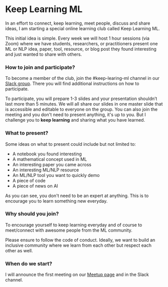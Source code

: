 # Keep Learning ML

In an effort to connect, keep learning, meet people, discuss and share ideas, I am starting a special online learning club called Keep Learning ML. 

This initial idea is simple. Every week we will host 1 hour sessions (via Zoom) where we have students, researchers, or practitioners present one ML or NLP idea, paper, tool, resource, or blog post they found interesting and just wanted to share with others. 

### How to join and participate?

To become a member of the club, join the #keep-learing-ml channel in our [Slack group](https://join.slack.com/t/dairai/shared_invite/zt-dv2dwzj7-F9HT047jIGkunNKv88lQ~g). There you will find additional instructions on how to participate. 

To participate, you will prepare 1-3 slides and your presentation shouldn’t last more than 5 minutes. We will all share our slides in one master slide that is accessible and editable to everyone on the group. You can also join the meeting and you don't need to present anything, it's up to you. But I challenge you to **keep learning** and sharing what you have learned.  

### What to present?

Some ideas on what to present could include but not limited to:
- A notebook you found interesting
- A mathematical concept used in ML
- An interesting paper you came across
- An interesting ML/NLP resource
- An ML/NLP tool you want to quickly demo
- A piece of code
- A piece of news on AI

As you can see, you don't need to be an expert at anything. This is to encourage you to learn something new everyday.

### Why should you join? 

To encourage yourself to keep learning everyday and of course to meet/connect with awesome people from the ML community.

Please ensure to follow the code of conduct. Ideally, we want to build an inclusive community where we learn from each other but respect each other as well.

### When do we start?
I will announce the first meeting on our [Meetup page](https://www.meetup.com/dair-ai/) and in the Slack channel. 





